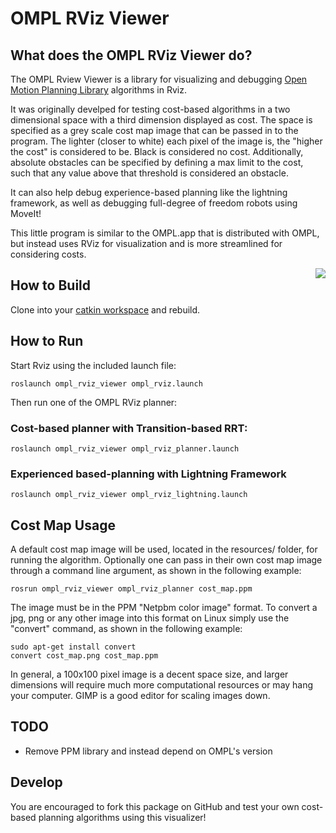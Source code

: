 OMPL RViz Viewer
==========

## What does the OMPL RViz Viewer do?

The OMPL Rview Viewer is a library for visualizing and debugging [Open Motion Planning Library](http://ompl.kavrakilab.org/) algorithms in Rviz. 

It was originally develped for testing cost-based algorithms in a two dimensional space with a third dimension displayed as cost. 
The space is specified as a grey scale cost map image that can be passed in to the program. 
The lighter (closer to white) each pixel of the image is, the "higher the cost" is considered to be. Black is considered no cost. 
Additionally, absolute obstacles can be specified by defining a max limit to the cost, such that any value above that threshold is considered an obstacle.

It can also help debug experience-based planning like the lightning framework, as well as debugging full-degree of freedom robots using MoveIt!

This little program is similar to the OMPL.app that is distributed with OMPL, but instead uses RViz for visualization and is more 
streamlined for considering costs.

<img align="right" src="https://raw.githubusercontent.com/davetcoleman/ompl_rviz_viewer/master/resources/ompl_rviz_viewer.png" />

## How to Build

Clone into your [catkin workspace](http://wiki.ros.org/catkin/Tutorials/create_a_workspace) and rebuild.

## How to Run

Start Rviz using the included launch file:

```
roslaunch ompl_rviz_viewer ompl_rviz.launch
```

Then run one of the OMPL RViz planner:

### Cost-based planner with Transition-based RRT:
```
roslaunch ompl_rviz_viewer ompl_rviz_planner.launch
```

### Experienced based-planning with Lightning Framework

```
roslaunch ompl_rviz_viewer ompl_rviz_lightning.launch
```

## Cost Map Usage

A default cost map image will be used, located in the resources/ folder, for running the algorithm. 
Optionally one can pass in their own cost map image through a command line argument, as shown in the following example:

```
rosrun ompl_rviz_viewer ompl_rviz_planner cost_map.ppm
```

The image must be in the PPM "Netpbm color image" format. To convert a jpg, png or any other image into this format on Linux simply use the "convert" command, as shown in the following example:

```
sudo apt-get install convert
convert cost_map.png cost_map.ppm
```

In general, a 100x100 pixel image is a decent space size, and larger dimensions will require much more computational resources or may hang your computer. GIMP is a good editor for scaling images down.

## TODO

- Remove PPM library and instead depend on OMPL's version

## Develop

You are encouraged to fork this package on GitHub and test your own cost-based planning algorithms using this visualizer!
